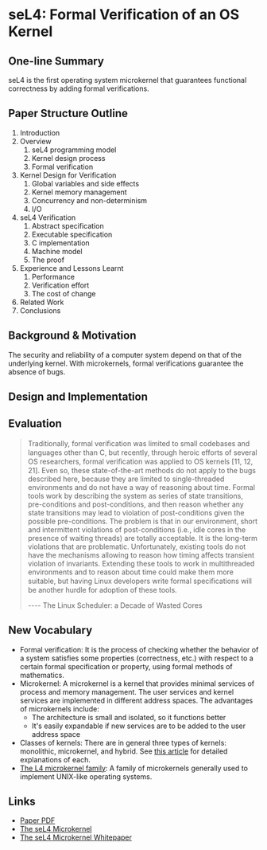 # seL4: Formal Verification of an OS Kernel

## One-line Summary

seL4 is the first operating system microkernel that guarantees functional correctness by adding formal verifications.

## Paper Structure Outline

1. Introduction
2. Overview
   1. seL4 programming model
   2. Kernel design process
   3. Formal verification
3. Kernel Design for Verification
   1. Global variables and side effects
   2. Kernel memory management
   3. Concurrency and non-determinism
   4. I/O
4. seL4 Verification
   1. Abstract specification
   2. Executable specification
   3. C implementation
   4. Machine model
   5. The proof
5. Experience and Lessons Learnt
   1. Performance
   2. Verification effort
   3. The cost of change
6. Related Work
7. Conclusions

## Background & Motivation

The security and reliability of a computer system depend on that of the underlying kernel. With microkernels, formal verifications guarantee the absence of bugs.

## Design and Implementation

## Evaluation

> Traditionally, formal veriﬁcation was limited to small codebases and languages other than C, but recently, through heroic efforts of several OS researchers, formal veriﬁcation was applied to OS kernels \[11, 12, 21\]. Even so, these state-of-the-art methods do not apply to the bugs described here, because they are limited to single-threaded environments and do not have a way of reasoning about time. Formal tools work by describing the system as series of state transitions, pre-conditions and post-conditions, and then reason whether any state transitions may lead to violation of post-conditions given the possible pre-conditions. The problem is that in our environment, short and intermittent violations of post-conditions \(i.e., idle cores in the presence of waiting threads\) are totally acceptable. It is the long-term violations that are problematic. Unfortunately, existing tools do not have the mechanisms allowing to reason how timing affects transient violation of invariants. Extending these tools to work in multithreaded environments and to reason about time could make them more suitable, but having Linux developers write formal speciﬁcations will be another hurdle for adoption of these tools.
>
> ---- The Linux Scheduler: a Decade of Wasted Cores

## New Vocabulary

* Formal verification: It is the process of checking whether the behavior of a system satisfies some properties \(correctness, etc.\) with respect to a certain formal specification or property, using formal methods of mathematics.
* Microkernel: A microkernel is a kernel that provides minimal services of process and memory management. The user services and kernel services are implemented in different address spaces. The advantages of microkernels include:
  * The architecture is small and isolated, so it functions better
  * It's easily expandable if new services are to be added to the user address space
* Classes of kernels: There are in general three types of kernels: monolithic, microkernel, and hybrid. See [this article](https://somedudesays.com/2020/02/monolithic-kernels-microkernels-and-everything-in-between/) for detailed explanations of each.
* [The L4 microkernel family](https://en.wikipedia.org/wiki/L4_microkernel_family): A family of microkernels generally used to implement UNIX-like operating systems.

## Links

* [Paper PDF](https://www.sigops.org/s/conferences/sosp/2009/papers/klein-sosp09.pdf)
* [The seL4 Microkernel](https://sel4.systems/)
* [The seL4 Microkernel Whitepaper](https://sel4.systems/About/seL4-whitepaper.pdf)











